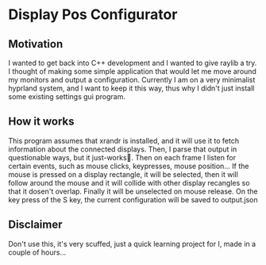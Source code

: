 # Display Pos Configurator
## Motivation
I wanted to get back into C++ development and I wanted to give raylib a try. I thought of making some simple application that would let me move around my monitors and output a configuration. Currently I am on a very minimalist hyprland system, and I want to keep it this way, thus why I didn't just install some existing settings gui program.

## How it works
This program assumes that xrandr is installed, and it will use it to fetch information about the connected displays. Then, I parse that output in questionable ways, but it just-works. Then on each frame I listen for certain events, such as mouse clicks, keypresses, mouse position... If the mouse is pressed on a display rectangle, it will be selected, then it will follow around the mouse and it will collide with other display recangles so that it dosen't overlap. Finally it will be unselected on mouse release. On the key press of the S key, the current configuration will be saved to output.json

## Disclaimer
Don't use this, it's very scuffed, just a quick learning project for I, made in a couple of hours...
